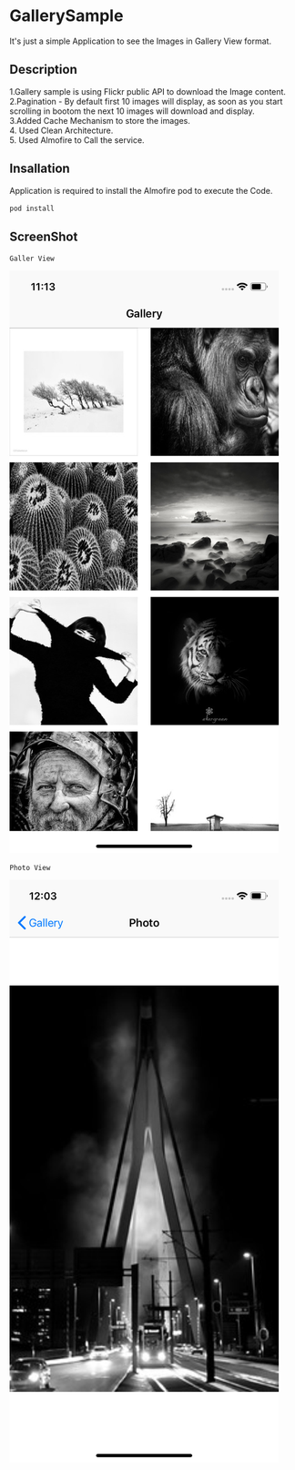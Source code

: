 # GallerySample
It's just a simple Application to see the Images in Gallery View format. 

## Description
1.Gallery sample is using Flickr public API to download the Image content. <br/>
2.Pagination - By default first 10 images will display, as soon as you start scrolling in bootom the next 10 images will download and display.  <br/>
3.Added Cache Mechanism to store the images.<br/>
4. Used Clean Architecture. <br/>
5. Used Almofire to Call the service.

## Insallation
Application is required to install the Almofire pod to execute the Code.
```bash
pod install
```

## ScreenShot 
```
Galler View
```
![Gallery](https://github.com/Akash-Jaiswal/GallerySample/blob/master/ScreenShot/Screen-1.png)

```
Photo View
```
![Photo](https://github.com/Akash-Jaiswal/GallerySample/blob/master/ScreenShot/Screen-3.png)

